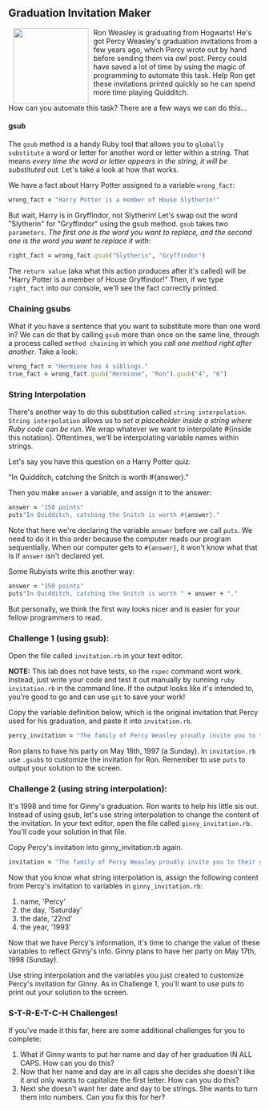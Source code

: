 

## Graduation Invitation Maker

<img src="https://s3.amazonaws.com/after-school-assets/weasley.jpg" width="150" align="left" hspace="10">
Ron Weasley is graduating from Hogwarts! He's got Percy Weasley's graduation invitations from a few years ago, which Percy wrote out by hand before sending them via owl post. Percy could have saved a lot of time by using the magic of programming to automate this task. Help Ron get these invitations printed quickly so he can spend more time playing Quidditch. 

How can you automate this task? There are a few ways we can do this...

#### gsub
The `gsub` method is a handy Ruby tool that allows you to `globally substitute` a word or letter for another word or letter within a string. That means *every time the word or letter appears in the string, it will be substituted out.* Let's take a look at how that works.

We have a fact about Harry Potter assigned to a variable `wrong_fact`:

```ruby
wrong_fact = "Harry Potter is a member of House Slytherin!"
```
But wait, Harry is in Gryffindor, not Slytherin! Let's swap out the word "Slytherin" for "Gryffindor" using the gsub method. `gsub` takes two `parameters`. *The first one is the word you want to replace, and the second one is the word you want to replace it with*:

```ruby
right_fact = wrong_fact.gsub("Slytherin", "Gryffindor")
```

The `return value` (aka what this action produces after it's called) will be "Harry Potter is a member of House Gryffindor!" Then, if we type `right_fact` into our console, we'll see the fact correctly printed.

### Chaining gsubs

What if you have a sentence that you want to substitute more than one word in? We can do that by calling `gsub` more than once on the same line, through a process called `method chaining` in which you *call one method right after another*. Take a look:

```ruby
wrong_fact = "Hermione has 4 siblings."
true_fact = wrong_fact.gsub("Hermione", "Ron").gsub("4", "6")

```
### String Interpolation

There's another way to do this substitution called `string interpolation`. `String interpolation` allows us to *set a placeholder inside a string where Ruby code can be run*. We wrap whatever we want to interpolate #{inside this notation}. Oftentimes, we'll be interpolating variable names within strings.

Let's say you have this question on a Harry Potter quiz:

"In Quidditch, catching the Snitch is worth #{answer}."

Then you make `answer` a variable, and assign it to the answer:

```ruby
answer = "150 points"
puts"In Quidditch, catching the Snitch is worth #{answer}."
```

Note that here we're declaring the variable `answer` before we call `puts`. We need to do it in this order because the computer reads our program sequentially. When our computer gets to `#{answer}`, it won't know what that is if `answer` isn't declared yet.

Some Rubyists write this another way:

```ruby
answer = "150 points"
puts"In Quidditch, catching the Snitch is worth " + answer + "."
```
But personally, we think the first way looks nicer and is easier for your fellow programmers to read.

### Challenge 1 (using gsub):
Open the file called `invitation.rb` in your text editor.

**NOTE:** This lab does not have tests, so the `rspec` command wont work. Instead, just write your code and test it out manually by running `ruby invitation.rb` in the command line. If the output looks like it's intended to, you're good to go and can use `git` to save your work!

Copy the variable definition below, which is the original invitation that Percy used for his graduation, and paste it into `invitation.rb`. 

```ruby
percy_invitation = "The family of Percy Weasley proudly invite you to their graduation commencement on Saturday the 22nd of May 1993. Festivities will be held at The Burrow. See you then!"
```

Ron plans to have his party on May 18th, 1997 (a Sunday). In `invitation.rb` use `.gsub`s to customize the invitation for Ron. Remember to use `puts` to output your solution to the screen.

### Challenge 2 (using string interpolation):
It's 1998 and time for Ginny's graduation. Ron wants to help his little sis out. Instead of using gsub, let's use string interpolation to change the content of the invitation. In your text editor, open the file called `ginny_invitation.rb`. You'll code your solution in that file.

Copy Percy's invitation into ginny_invitation.rb again.

```ruby
invitation = "The family of Percy Weasley proudly invite you to their graduation commencement on Saturday the 22nd of May 1993. Festivities will be held at The Burrow. See you then!"
```

Now that you know what string interpolation is, assign the following content from Percy's invitation to variables in `ginny_invitation.rb`:

1. name, 'Percy'
2. the day, 'Saturday'
3. the date, '22nd'
4. the year, '1993' 

Now that we have Percy's information, it's time to change the value of these variables to reflect Ginny's info. Ginny plans to have her party on May 17th, 1998 (Sunday).

Use string interpolation and the variables you just created to customize Percy's invitation for Ginny. As in Challenge 1, you'll want to use puts to print out your solution to the screen.

### S-T-R-E-T-C-H Challenges!
If you've made it this far, here are some additional challenges for you to complete:

1.  What if Ginny wants to put her name and day of her graduation IN ALL CAPS.  How can you do this?
2.  Now that her name and day are in all caps she decides she doesn't like it and only wants to capitalize the first letter.  How can you do this?
3.  Next she doesn't want her date and day to be strings.  She wants to turn them into numbers.  Can you fix this for her?


